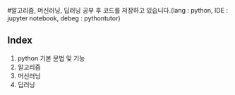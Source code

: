 #알고리즘, 머신러닝, 딥러닝 공부 후 코드를 저장하고 있습니다.(lang : python, IDE : jupyter notebook, debeg : pythontutor)

## Index 
1. python 기본 문법 및 기능
2. 알고리즘
3. 머신러닝
4. 딥러닝
